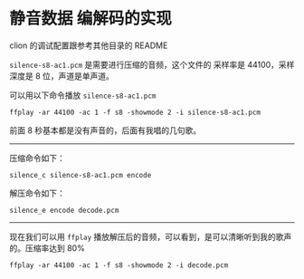 # 静音数据 编解码的实现
clion 的调试配置跟参考其他目录的 README

`silence-s8-ac1.pcm` 是需要进行压缩的音频，这个文件的 采样率是 44100，采样深度是 8 位，声道是单声道。

可以用以下命令播放 `silence-s8-ac1.pcm`

```
ffplay -ar 44100 -ac 1 -f s8 -showmode 2 -i silence-s8-ac1.pcm
```

前面 8 秒基本都是没有声音的，后面有我唱的几句歌。

---

压缩命令如下：

```
silence_c silence-s8-ac1.pcm encode
```

解压命令如下：

```
silence_e encode decode.pcm
```

---

现在我们可以用 `ffplay` 播放解压后的音频，可以看到，是可以清晰听到我的歌声的。压缩率达到 80%

```
ffplay -ar 44100 -ac 1 -f s8 -showmode 2 -i decode.pcm
```

